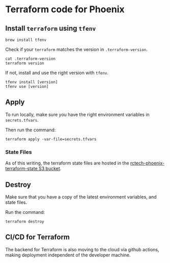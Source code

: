 # Terraform code for Phoenix

## Install `terraform` using `tfenv`

```shell script
brew install tfenv
```

Check if your `terraform` matches the version in `.terraform-version`.

```shell script
cat .terraform-version
terraform version
```

If not, install and use the right version with `tfenv`.

```shell script
tfenv install [version]
tfenv use [version]
```

## Apply

To run locally, make sure you have the right environment variables in `secrets.tfvars`.

Then run the command:

```shell script
terraform apply -var-file=secrets.tfvars
```

### State Files
As of this writing, the terraform state files are hosted in the [rctech-phoenix-terraform-state S3 bucket](https://s3.console.aws.amazon.com/s3/buckets/rctech-phoenix-terraform-state?region=us-east-2&tab=objects).

## Destroy

Make sure that you have a copy of the latest environment variables, and state files.

Run the command:

```shell script
terraform destroy
```

## CI/CD for Terraform

The backend for Terraform is also moving to the cloud via github actions, making deployment independent of the developer machine.
